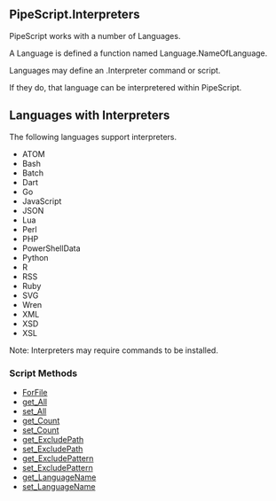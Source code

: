 ## PipeScript.Interpreters


PipeScript works with a number of Languages.

A Language is defined a function named Language.NameOfLanguage.

Languages may define an .Interpreter command or script.

If they do, that language can be interpretered within PipeScript.

## Languages with Interpreters

The following languages support interpreters.

* ATOM
* Bash
* Batch
* Dart
* Go
* JavaScript
* JSON
* Lua
* Perl
* PHP
* PowerShellData
* Python
* R
* RSS
* Ruby
* SVG
* Wren
* XML
* XSD
* XSL

Note: Interpreters may require commands to be installed.
### Script Methods


* [ForFile](ForFile.md)
* [get_All](get_All.md)
* [set_All](set_All.md)
* [get_Count](get_Count.md)
* [set_Count](set_Count.md)
* [get_ExcludePath](get_ExcludePath.md)
* [set_ExcludePath](set_ExcludePath.md)
* [get_ExcludePattern](get_ExcludePattern.md)
* [set_ExcludePattern](set_ExcludePattern.md)
* [get_LanguageName](get_LanguageName.md)
* [set_LanguageName](set_LanguageName.md)
